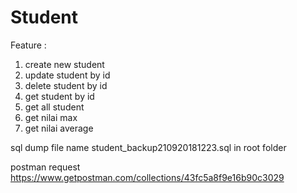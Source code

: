 # Student
Feature :
1. create new student
2. update student by id
3. delete student by id
4. get student by id
5. get all student
6. get nilai max 
7. get nilai average

sql dump file name student_backup210920181223.sql in root folder

postman request https://www.getpostman.com/collections/43fc5a8f9e16b90c3029
